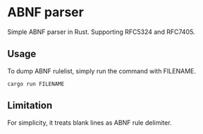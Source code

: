 # ABNF parser
Simple ABNF parser in Rust.  Supporting RFC5324 and RFC7405.

## Usage
To dump ABNF rulelist, simply run the command with FILENAME.
```
cargo run FILENAME
```

## Limitation
For simplicity, it treats blank lines as ABNF rule delimiter.
